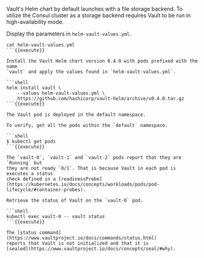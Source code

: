 Vault's Helm chart by default launches with a file storage backend. To utilize
the Consul cluster as a storage backend requires Vault to be run in
high-availability mode.

Display the parameters in `helm-vault-values.yml`.

```shell
cat helm-vault-values.yml
```{{execute}}

Install the Vault Helm chart version 0.4.0 with pods prefixed with the name
`vault` and apply the values found in `helm-vault-values.yml`.

```shell
helm install vault \
    --values helm-vault-values.yml \
    https://github.com/hashicorp/vault-helm/archive/v0.4.0.tar.gz
```{{execute}}

The Vault pod is deployed in the default namespace.

To verify, get all the pods within the `default` namespace.

```shell
$ kubectl get pods
```{{execute}}

The `vault-0`, `vault-1` and `vault-2` pods report that they are `Running` but
they are not ready `0/1`. That is because Vault in each pod is executes a status
check defined in a [readinessProbe](https://kubernetes.io/docs/concepts/workloads/pods/pod-lifecycle/#container-probes).

Retrieve the status of Vault on the `vault-0` pod.

```shell
kubectl exec vault-0 -- vault status
```{{execute}}

The [status command](https://www.vaultproject.io/docs/commands/status.html)
reports that Vault is not initialized and that it is
[sealed](https://www.vaultproject.io/docs/concepts/seal/#why).
